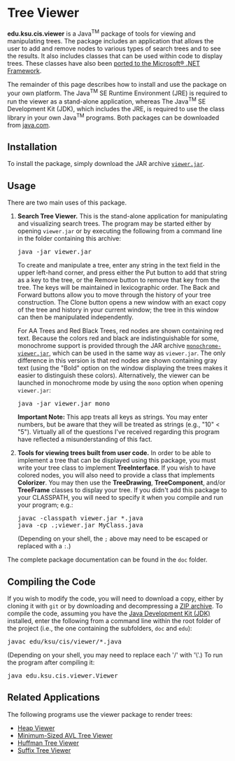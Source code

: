 # Tree Viewer

**edu.ksu.cis.viewer** is a Java<sup>TM</sup> package of tools for viewing and manipulating trees. The package includes an application that allows the user to add and remove nodes to various types of search trees and to see the results. It also includes classes that can be used within code to display trees. These classes have also been [ported to the Microsoft® .NET Framework](https://github.com/RodHowell-Algorithms/Tree-Viewer-DotNet).

The remainder of this page describes how to install and use the package on your own platform. The Java<sup>TM</sup> SE Runtime Environment (JRE) is required to run the viewer as a stand-alone application, whereas The Java<sup>TM</sup> SE Development Kit (JDK), which includes the JRE, is required to use the class library in your own Java<sup>TM</sup> programs. Both packages can be downloaded from [java.com](https://java.com/en/).

## Installation

To install the package, simply download the JAR archive [`viewer.jar`](https://github.com/RodHowell-Algorithms/Tree-Viewer/raw/main/viewer.jar). 

## Usage

There are two main uses of this package.

1. **Search Tree Viewer.** This is the stand-alone application for manipulating and visualizing search trees. The program may be started either by opening `viewer.jar` or by executing the following from a command line in the folder containing this archive:

   <pre>
   java -jar viewer.jar
   </pre>
   To create and manipulate a tree, enter any string in the text field in the upper left-hand corner, and press either the Put button to add that string as a key to the tree, or the Remove button to remove that key from the tree. The keys will be maintained in lexicographic order. The Back and Forward buttons allow you to move through the history of your tree construction. The Clone button opens a new window with an exact copy of the tree and history in your current window; the tree in this window can then be manipulated independently.

   For AA Trees and Red Black Trees, red nodes are shown containing red text. Because the colors red and black are indistinguishable for some, monochrome support is provided through the JAR archive [`monochrome-viewer.jar`](https://github.com/RodHowell-Algorithms/Tree-Viewer/raw/main/monochrome-viewer.jar), which can be used in the same way as `viewer.jar`. The only difference in this version is that red nodes are shown containing gray text (using the "Bold" option on the window displaying the trees makes it easier to distinguish these colors). Alternatively, the viewer can be launched in monochrome mode by using the `mono` option when opening `viewer.jar`:
   <pre>
   java -jar viewer.jar mono
   </pre>

   **Important Note:** This app treats all keys as strings. You may enter numbers, but be aware that they will be treated as strings (e.g., "10" < "5"). Virtually all of the questions I've received regarding this program have reflected a misunderstanding of this fact.

2. **Tools for viewing trees built from user code.** In order to be able to implement a tree that can be displayed using this package, you must write your tree class to implement **TreeInterface**. If you wish to have colored nodes, you will also need to provide a class that implements **Colorizer**. You may then use the **TreeDrawing**, **TreeComponent**, and/or **TreeFrame** classes to display your tree. If you didn't add this package to your CLASSPATH, you will need to specify it when you compile and run your program; e.g.:

   <pre>
   javac -classpath viewer.jar *.java
   java -cp .;viewer.jar MyClass.java
   </pre>

   (Depending on your shell, the `;` above may need to be escaped or replaced with a `:`.)

The complete package documentation can be found in the `doc` folder.

## Compiling the Code

If you wish to modify the code, you will need to download a copy, either by cloning it with `git` or by downloading and decompressing a [ZIP archive](https://github.com/RodHowell-Algorithms/Tree-Viewer/archive/refs/heads/main.zip). To compile the code, assuming you have the [Java Development Kit (JDK)](https://www.java.com/en/download/manual.jsp) installed, enter the following from a command line within the root folder of the project (i.e., the one containing the subfolders, `doc` and `edu`):

<pre>
javac edu/ksu/cis/viewer/*.java
</pre>

(Depending on your shell, you may need to replace each '/' with '\\'.) To run the program after compiling it:

<pre>
java edu.ksu.cis.viewer.Viewer
</pre>

## Related Applications

The following programs use the viewer package to render trees:

- [Heap Viewer](https://github.com/RodHowell-Algorithms/Heap-Viewer)
- [Minimum-Sized AVL Tree Viewer](https://github.com/RodHowell-Algorithms/Min-AVL-Trees)
- [Huffman Tree Viewer](https://github.com/RodHowell-Algorithms/Huffman-Tree-Viewer)
- [Suffix Tree Viewer](https://github.com/RodHowell-Algorithms/Suffix-Tree-Viewer)


